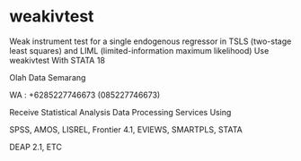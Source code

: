 # weakivtest
Weak instrument test for a single endogenous regressor in TSLS (two-stage least squares) and LIML (limited-information maximum likelihood) Use weakivtest With STATA 18

Olah Data Semarang

WA : +6285227746673 (085227746673)

Receive Statistical Analysis Data Processing Services Using

SPSS, AMOS, LISREL, Frontier 4.1, EVIEWS, SMARTPLS, STATA

DEAP 2.1, ETC
